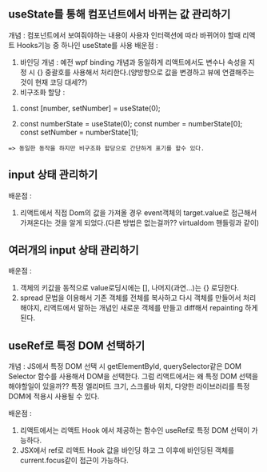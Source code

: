 ## useState를 통해 컴포넌트에서 바뀌는 값 관리하기

개념 : 컴포넌트에서 보여줘야하는 내용이 사용자 인터랙션에 따라 바뀌어야 할때 리액트 Hooks기능 중 하나인 useState를 사용
배운점 :
 1) 바인딩 개념 : 예전 wpf binding 개념과 동일하게 리액트에서도 변수나 속성을 지정 시 {} 중괄호를 사용해서 처리한다.(양방향으로 값을 변경하고 뷰에 연결해주는 것이 현재 코딩 대세??)
 2) 비구조화 할당 : 
   1. const [number, setNumber] = useState(0);
   
   2. const numberState = useState(0);
      const number = numberState[0];
      const setNumber = numberState[1];

    => 동일한 동작을 하지만 비구조화 할당으로 간단하게 표기를 할수 있다.

## input 상태 관리하기
배운점 : 
 1) 리액트에서 직접 Dom의 값을 가져올 경우 event객체의 target.value로 접근해서 가져온다는 것을 알게 되었다.(다른 방법은 없는걸까?? virtualdom 핸들링과 같이)

## 여러개의 input 상태 관리하기
배운점 : 
 1) 객체의 키값을 동적으로 value로딩시에는 [], 나머지(과연...)는 {} 로딩한다.
 2) spread 문법을 이용해서 기존 객체를 전체를 복사하고 다시 객체를 만들어서 처리해야지, 리액트에서 말하는 개념인 새로운 객체를 만들고 diff해서 repainting 하게 된다.

## useRef로 특정 DOM 선택하기
개념 : JS에서 특정 DOM 선택 시 getElementById, querySelector같은 DOM Selector 함수를 사용해서 DOM을 선택한다.
       그럼 리액트에서는 왜 특정 DOM 선택을 해야할일이 있을까?? 특정 엘리머트 크기, 스크롤바 위치, 다양한 라이브러리를 특정 DOM에 적용시 사용될 수 있다.

배운점 :
 1) 리액트에서는 리액트 Hook 에서 제공하는 함수인 useRef로 특정 DOM 선택이 가능하다.
 2) JSX에서 ref로 리액트 Hook 값을 바인딩 하고 그 이후에 바인딩된 객체를 current.focus같이 접근이 가능하다.


        